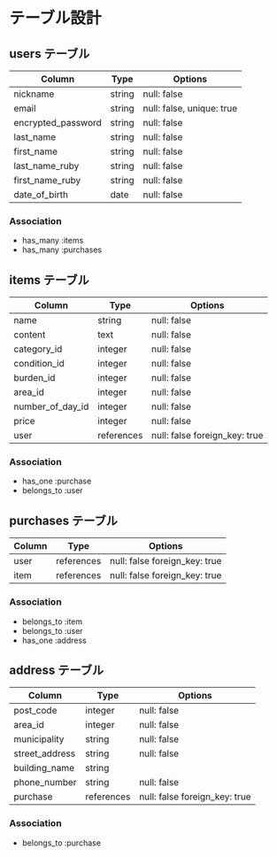 # テーブル設計

## users テーブル

| Column             | Type     | Options                   |
| ------------------ | -------- | ------------------------- |
| nickname           | string   | null: false               |
| email              | string   | null: false, unique: true |
| encrypted_password | string   | null: false               |
| last_name          | string   | null: false               |
| first_name         | string   | null: false               |
| last_name_ruby     | string   | null: false               |
| first_name_ruby    | string   | null: false               |
| date_of_birth      | date     | null: false               |

### Association

- has_many :items
- has_many :purchases

## items テーブル

| Column           | Type       | Options                        |
| ---------------- | ---------- | ------------------------------ |
| name             | string     | null: false                    |
| content          | text       | null: false                    |
| category_id      | integer    | null: false                    |
| condition_id     | integer    | null: false                    |
| burden_id        | integer    | null: false                    |
| area_id          | integer    | null: false                    |
| number_of_day_id | integer    | null: false                    |
| price            | integer    | null: false                    |
| user             | references | null: false foreign_key: true  |

### Association

- has_one :purchase
- belongs_to :user

## purchases テーブル

| Column        | Type       | Options                        |
| ------------- | ---------- | ------------------------------ |
| user          | references | null: false foreign_key: true  |
| item          | references | null: false foreign_key: true  |

### Association

- belongs_to :item
- belongs_to :user
- has_one :address

## address テーブル

| Column         | Type       | Options                        |
| -------------- | ---------- | ------------------------------ |
| post_code      | integer    | null: false                    |
| area_id        | integer    | null: false                    |
| municipality   | string     | null: false                    |
| street_address | string     | null: false                    |
| building_name  | string     |                                |
| phone_number   | string     | null: false                    |
| purchase       | references | null: false foreign_key: true  |

### Association

- belongs_to :purchase